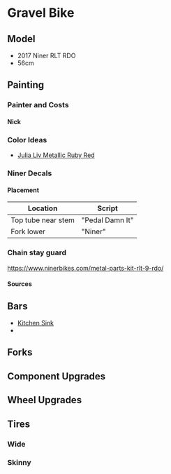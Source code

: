 # Gravel Bike

## Model

* 2017 Niner RLT RDO
* 56cm

## Painting

### Painter and Costs

#### Nick

### Color Ideas

* [Julia Liv Metallic Ruby Red](https://www.liv-cycling.com/us/langma-advanced-pro-1-disc-2018)

### Niner Decals

#### Placement

|Location|Script|
|---     |---   |
|Top tube near stem|"Pedal Damn It"|
|Fork lower|"Niner"|

### Chain stay guard

https://www.ninerbikes.com/metal-parts-kit-rlt-9-rdo/

#### Sources

## Bars

* [Kitchen Sink](https://redshiftsports.com/products/kitchen-sink-handlebar)
* 

## Forks

## Component Upgrades

## Wheel Upgrades

## Tires

### Wide

### Skinny
